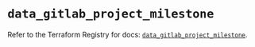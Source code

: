 # `data_gitlab_project_milestone`

Refer to the Terraform Registry for docs: [`data_gitlab_project_milestone`](https://registry.terraform.io/providers/gitlabhq/gitlab/16.7.0/docs/data-sources/project_milestone).
